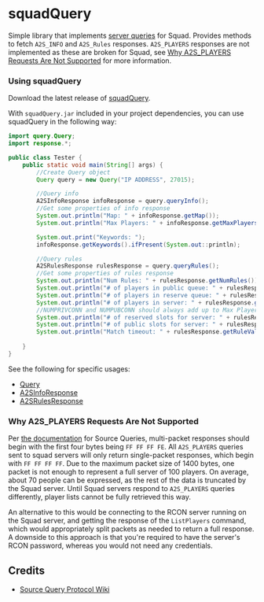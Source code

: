 # squadQuery
Simple library that implements [server queries](https://developer.valvesoftware.com/wiki/Server_queries#A2S_RULES)
for Squad. Provides methods to fetch `A2S_INFO` and `A2S_Rules` responses. `A2S_PLAYERS` responses
are not implemented as these are broken for Squad, see [Why A2S_PLAYERS Requests Are Not Supported](#why-a2s_players-requests-are-not-supported)
for more information.

### Using squadQuery
Download the latest release of [squadQuery](https://github.com/roengle/squadQuery/releases/latest).

With `squadQuery.jar` included in your project dependencies, you can use squadQuery in the following way:

```java
import query.Query;
import response.*;

public class Tester {
    public static void main(String[] args) {
        //Create Query object
        Query query = new Query("IP ADDRESS", 27015);

        //Query info
        A2SInfoResponse infoResponse = query.queryInfo();
        //Get some properties of info response
        System.out.println("Map: " + infoResponse.getMap());
        System.out.println("Max Players: " + infoResponse.getMaxPlayers());

        System.out.print("Keywords: ");
        infoResponse.getKeywords().ifPresent(System.out::println);

        //Query rules
        A2SRulesResponse rulesResponse = query.queryRules();
        //Get some properties of rules response
        System.out.println("Num Rules: " + rulesResponse.getNumRules());
        System.out.println("# of players in public queue: " + rulesResponse.getRuleValue("PublicQueue_i"));
        System.out.println("# of players in reserve queue: " + rulesResponse.getRuleValue("ReservedQueue_i"));
        System.out.println("# of players in server: " + rulesResponse.getRuleValue("PlayerCount_i"));
        //NUMPRIVCONN and NUMPUBCONN should always add up to Max Players from A2S_INFO query
        System.out.println("# of reserved slots for server: " + rulesResponse.getRuleValue("NUMPRIVCONN"));
        System.out.println("# of public slots for server: " + rulesResponse.getRuleValue("NUMPUBCONN"));
        System.out.println("Match timeout: " + rulesResponse.getRuleValue("MatchTimeout_f"));
        
    }
}
```
See the following for specific usages:

* [Query](https://github.com/roengle/squadQuery/blob/main/src/query/Query.java)
* [A2SInfoResponse](https://github.com/roengle/squadQuery/blob/main/src/response/A2SInfoResponse.java)
* [A2SRulesResponse](https://github.com/roengle/squadQuery/blob/main/src/response/A2SRulesResponse.java)

### Why A2S_PLAYERS Requests Are Not Supported
Per [the documentation](https://developer.valvesoftware.com/wiki/Server_queries#Multi-packet_Response_Format) for Source Queries,
multi-packet responses should begin with the first four bytes being `FF FF FF FE`. All `A2S_PLAYERS` queries sent to squad servers will only return
single-packet responses, which begin with `FF FF FF FF`. Due to the maximum packet size of 1400 bytes, one packet is not enough
to represent a full server of 100 players. On average, about 70 people can be expressed, as the rest of the data is truncated by the 
Squad server. Until Squad servers respond to `A2S_PLAYERS` queries differently, player lists cannot be fully retrieved this way.

An alternative to this would be connecting to the RCON server running on the Squad server, and getting the response of the 
`ListPlayers` command, which would appropriately split packets as needed to return a full response. A downside to this approach 
is that you're required to have the server's RCON password, whereas you would not need any credentials.

## Credits
* [Source Query Protocol Wiki](https://developer.valvesoftware.com/wiki/Server_queries)
